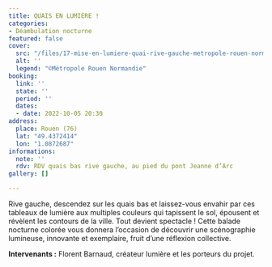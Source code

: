 ```yaml
---
title: QUAIS EN LUMIÈRE !
categories:
- Déambulation nocturne
featured: false
cover:
  src: "/files/17-mise-en-lumiere-quai-rive-gauche-metropole-rouen-normandie.jpg"
  alt: ''
  legend: "©Métropole Rouen Normandie"
booking:
  link: ''
  state: ''
  period: ''
  dates:
  - date: 2022-10-05 20:30
address:
  place: Rouen (76)
  lat: "49.4372414"
  lon: "1.0872687"
informations:
  note: ''
  rdv: RDV quais bas rive gauche, au pied du pont Jeanne d’Arc
gallery: []

---
```

Rive gauche, descendez sur les quais bas et laissez-vous envahir par ces tableaux de lumière aux multiples couleurs qui tapissent le sol, épousent et révèlent les contours de la ville. Tout devient spectacle ! Cette balade nocturne colorée vous donnera l’occasion de découvrir une scénographie lumineuse, innovante et exemplaire, fruit d’une réflexion collective.

**Intervenants :** Florent Barnaud, créateur lumière et les porteurs du projet.